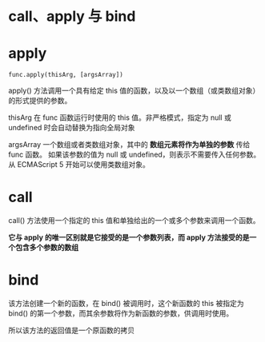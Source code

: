 # call、apply 与 bind

# apply

`func.apply(thisArg, [argsArray])`

apply() 方法调用一个具有给定 this 值的函数，以及以一个数组（或类数组对象）的形式提供的参数。

thisArg 在 func 函数运行时使用的 this 值。非严格模式，指定为 null 或 undefined 时会自动替换为指向全局对象

argsArray 一个数组或者类数组对象，其中的 **数组元素将作为单独的参数** 传给 func 函数。
如果该参数的值为 null 或 undefined，则表示不需要传入任何参数。从 ECMAScript 5 开始可以使用类数组对象。

# call

call() 方法使用一个指定的 this 值和单独给出的一个或多个参数来调用一个函数。

**它与 apply 的唯一区别就是它接受的是一个参数列表，而 apply 方法接受的是一个包含多个参数的数组**

# bind

该方法创建一个新的函数，在 bind() 被调用时，这个新函数的 this 被指定为 bind() 的第一个参数，而其余参数将作为新函数的参数，供调用时使用。

所以该方法的返回值是一个原函数的拷贝
